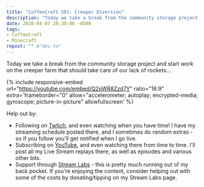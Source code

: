 ```yaml
---
title: "CoffeeCraft S01: Creeper Diversion"
description: "Today we take a break from the community storage project and start work on the creeper farm that should take care of our lack of rockets&hellip;"
date: 2020-04-07 20:30:00 -0500
tags:
- CoffeeCraft
- Minecraft
repost: "" #"dev.to"
---
```


Today we take a break from the community storage project and start work on the creeper farm that should take care of our lack of rockets&hellip;
<!--more-->

{% include responsive-embed url="https://youtube.com/embed/Q2oWR8Zzd7Y" ratio="16:9" extra='frameborder="0" allow="accelerometer; autoplay; encrypted-media; gyroscope; picture-in-picture" allowfullscreen' %}

Help out by:
 * Following on [Twtich](https://twitch.tv/AnonJr_Live), and even watching when you have time! I have my streaming schedule posted there, and I sometimes do random extras - so if you follow you'll get notified when I go live.
 * Subscribing on [YouTube](http://www.youtube.com/channel/UCXafqhKHbkSUIrq0LAuu0tw), and even watching there from time to time. I'll post all my Live Stream replays there, as well as episodes and various other bits.
 * Support through [Stream Labs](https://streamlabs.com/anonjr_live) - this is pretty much running out of my back pocket. If you're enjoying the content, consider helping out with some of the costs by donating/tipping on my Stream Labs page.